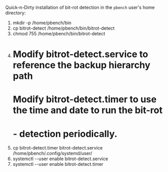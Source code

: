Quick-n-Dirty installation of bit-rot detection in the `pbench` user's home
directory:

  1. mkdir -p /home/pbench/bin
  2. cp bitrot-detect /home/pbench/bin/bitrot-detect
  3. chmod 755 /home/pbench/bin/bitrot-detect
  4. # Modify bitrot-detect.service to reference the backup hierarchy path
     # Modify bitrot-detect.timer to use the time and date to run the bit-rot
     # - detection periodically.
  5. cp bitrot-detect.timer bitrot-detect.service /home/pbench/.config/systemd/user/
  6. systemctl --user enable bitrot-detect.service
  7. systemctl --user enable bitrot-detect.timer
